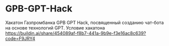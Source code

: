 # GPB-GPT-Hack
Хакатон Газпромбанка GPB GPT Hack, посвященный созданию чат-бота на основе технологий GPT. Условие хакатона https://buildin.ai/share/454089af-f8b7-441a-9b9e-f3e16ac8c639?code=F9JRY4
